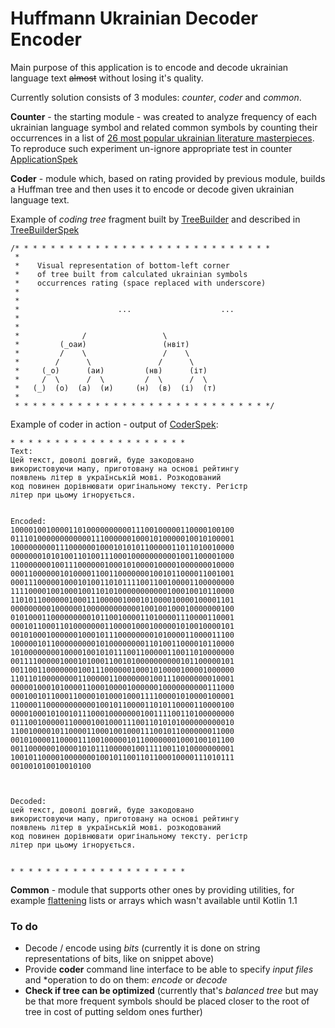 # Huffmann Ukrainian Decoder Encoder

Main purpose of this application is to encode and decode ukrainian language text ~~almost~~ without losing it's quality.

Currently solution consists of 3 modules: *counter*, *coder* and *common*.

**Counter** - the starting module - was created to analyze frequency of each ukrainian language symbol 
and related common symbols by counting their occurrences in a list of 
[26 most popular ukrainian literature masterpieces](https://github.com/olebokolo/Hude/tree/master/counter/src/test/resources/literature). 
To reproduce such experiment un-ignore appropriate test in counter 
[ApplicationSpek](https://github.com/olebokolo/Hude/blob/master/counter/src/test/kotlin/com/kolodiychuk/alex/hude/counter/ApplicationSpek.kt)

**Coder** - module which, based on rating provided by previous module, builds a 
Huffman tree and then uses it to encode or decode given ukrainian language text.

Example of *coding tree* fragment built by 
[TreeBuilder](https://github.com/olebokolo/Hude/blob/master/coder/src/main/kotlin/com/kolodiychuk/alex/hude/coder/core/tree/TreeBuilder.kt)
and described in 
[TreeBuilderSpek](https://github.com/olebokolo/Hude/blob/master/coder/src/test/kotlin/com/kolodiychuk/alex/hude/coder/core/tree/TreeBuilderSpek.kt)

```
/* * * * * * * * * * * * * * * * * * * * * * * * * * * * *
 *
 *    Visual representation of bottom-left corner
 *    of tree built from calculated ukrainian symbols
 *    occurrences rating (space replaced with underscore)
 *
 *
 *                      ...                    ...
 *
 *
 *              /                 \
 *         (_оаи)                 (нвіт)
 *         /    \                 /    \
 *        /      \               /      \
 *     (_о)      (аи)         (нв)      (іт)
 *     /  \      /  \         /  \      /  \
 *   (_)  (о)  (а)  (и)     (н)  (в)  (і)  (т)
 *
 * * * * * * * * * * * * * * * * * * * * * * * * * * * * */
 ```
 
Example of coder in action - output of 
[CoderSpek](https://github.com/olebokolo/Hude/blob/master/coder/src/test/kotlin/com/kolodiychuk/alex/hude/coder/core/text/CoderSpek.kt):

```
* * * * * * * * * * * * * * * * * * * *
Text:
Цей текст, доволі довгий, буде закодовано 
використовуючи мапу, приготовану на основі рейтингу 
появлень літер в українській мові. Розкодований 
код повинен дорівнювати оригінальному тексту. Регістр 
літер при цьому ігнорується.


Encoded:
10000100100001101000000000011100100000110000100100
01110100000000000011100000010001010000010010100001
10000000001110000001000101010110000011011010010000
00000001010100110100111000100000000001001100001000
11000000010011100000010001010000100001000000010000
00011000000101000011001100000001001011000011001001
00011100000100010100110101111001100100001100000000
11110000100100010011010100000000000100010010110000
11010110000001000111000001000101000010000100001101
00000000010000001000000000000100100100010000000100
01010001100000000010110010000110100001110000110001
00010110001101000000011000010001000001010010000101
00101000100000010001011100000000101000011000011100
10000010110000000001010000000011010011000010110000
10100000000100001001010111001100000110011010000000
00111100000100010100011001010000000000101100000101
00110011000000010011100000010001010000100001000000
11011010000000011000001100000001001110000000010001
00000100010100001100010000100000010000000000111000
00010010110001100001010001000111100001010000100001
11000011000000000001001011000011010110000110000100
00001000101001011100010000000100111100110100000000
01110010000011000010010001110011010101000000000010
11001000010110000110001001000111001011000000011000
00101000011000011100100000101100000001000100101100
00110000001000010101110000010011110011010000000001
10010110000100000001001011001101100010000111010111
001001010010010100



Decoded:
цей текст, доволі довгий, буде закодовано 
використовуючи мапу, приготовану на основі рейтингу 
появлень літер в українській мові. розкодований 
код повинен дорівнювати оригінальному тексту. регістр 
літер при цьому ігнорується.


* * * * * * * * * * * * * * * * * * * *
```
**Common** - module that supports other ones by providing utilities, for example 
[flattening](https://github.com/olebokolo/Hude/blob/master/common/src/main/kotlin/com/kolodiychuk/alex/hude/common/Flattening.kt)
lists or arrays which wasn't available until Kotlin 1.1

### To do

* Decode / encode using *bits* (currently it is done on string representations of bits, like on snippet above)
* Provide **coder** command line interface to be able to specify *input files* and *operation to do on them: *encode* or *decode*
* **Check if tree can be optimized** (currently that's *balanced tree* but may be that more frequent symbols should be placed closer to the root of tree in cost of putting seldom ones further)



